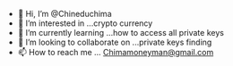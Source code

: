 - 👋 Hi, I’m @Chineduchima
- 👀 I’m interested in ...crypto currency 
- 🌱 I’m currently learning ...how to access all private keys 
- 💞️ I’m looking to collaborate on ...private keys finding 
- 📫 How to reach me ...
Chimamoneyman@gmail.com 
<!---
Chineduchima/Chineduchima is a ✨ special ✨ repository because its `README.md` (this file) appears on your GitHub profile.
You can click the Preview link to take a look at your changes.
--->

